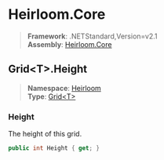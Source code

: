 # Heirloom.Core

> **Framework**: .NETStandard,Version=v2.1  
> **Assembly**: [Heirloom.Core][0]  

## Grid\<T>.Height

> **Namespace**: [Heirloom][0]  
> **Type**: [Grid\<T>][1]  

### Height

The height of this grid.

```cs
public int Height { get; }
```

[0]: ../../../Heirloom.Core.md
[1]: ../Grid[T].md
